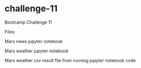 # challenge-11
Bootcamp Challenge 11 

Files:

Mars news jupyter notebook

Mars weather jupyter notebook

Mars weather csv result file from running jupyter notebook code
